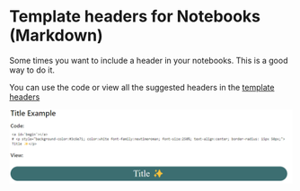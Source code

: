 # Template headers for Notebooks (Markdown)

Some times you want to include a header in your notebooks. This is a good way to do it.

You can use the code or view all the suggested headers in the [template headers](link)

![Example](ej.png)